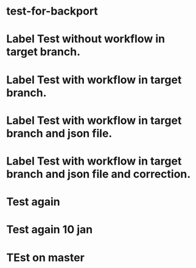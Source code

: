 # test-for-backport

# Label Test without workflow in target branch.

# Label Test with workflow in target branch.

# Label Test with workflow in target branch and json file.

# Label Test with workflow in target branch and json file and correction.

# Test again

# Test again 10 jan

# TEst on master
